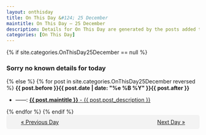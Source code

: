 ```yaml
---
layout: onthisday
title: On This Day &#124; 25 December
maintitle: On This Day — 25 December
description: Details for On This Day are generated by the posts added to the website so the content is subject to changes/updates over time.
categories: [On This Day]
---
```


{% if site.categories.OnThisDay25December == null %}
<h3>Sorry no known details for today</h3>
{% else %}
{% for post in site.categories.OnThisDay25December reversed %}
<strong>{{ post.before }}{{ post.date | date: "%e %B %Y" }}{{ post.after }}</strong>
<ul>
<li> ——: <a class="{{ post.class }}" href="{{ post.url }}"><strong>{{ post.maintitle }}</strong> - {{ post.post_description }}</a></li>
</ul>
{% endfor %}
{% endif %}
<br />
<div style="background-color: #f3f3f3; padding: 10px; border-radius: 5px; text-align: center; display: flex; justify-content: space-evenly;">
<a href="/onthisday/12/12-24">« Previous Day</a>
<span style="visibility:hidden;">[ Visit Leap Year February 29 ]</span>
<a href="/onthisday/12/12-26">Next Day »</a>
</div>
